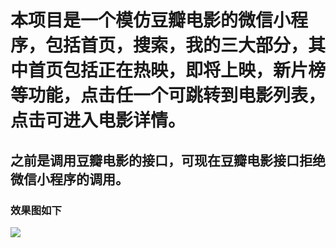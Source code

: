 # 本项目是一个模仿豆瓣电影的微信小程序，包括首页，搜索，我的三大部分，其中首页包括正在热映，即将上映，新片榜等功能，点击任一个可跳转到电影列表，点击可进入电影详情。
## 之前是调用豆瓣电影的接口，可现在豆瓣电影接口拒绝微信小程序的调用。
### 效果图如下
![](https://github.com/meimei1235/xx/blob/master/images/%E9%A6%96%E9%A1%B5.jpg)

